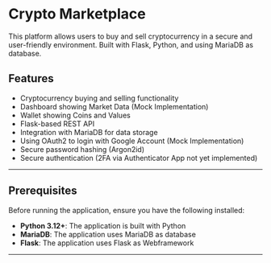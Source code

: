 # Crypto Marketplace
This platform allows users to buy and sell cryptocurrency in a secure and user-friendly environment. Built with Flask, Python, and using MariaDB as database.

## Features
- Cryptocurrency buying and selling functionality
- Dashboard showing Market Data (Mock Implementation)
- Wallet showing Coins and Values
- Flask-based REST API
- Integration with MariaDB for data storage
- Using OAuth2 to login with Google Account (Mock Implementation)
- Secure password hashing (Argon2id)
- Secure authentication (2FA via Authenticator App not yet implemented)

---

## Prerequisites
Before running the application, ensure you have the following installed:

- **Python 3.12+**: The application is built with Python
- **MariaDB**: The application uses MariaDB as database
- **Flask**: The application uses Flask as Webframework

---

